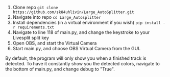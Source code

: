 1. Clone repo ```git clone https://github.com/sk84uhlivin/Large_AutoSplitter.git```
2. Navigate into repo ```cd Large_Autosplitter```
3. Install dependencies (in a virtual environment if you wish) ```pip install -r requirements.txt```
4. Navigate to line 118 of main.py, and change the keystroke to your Livesplit split key
4. Open OBS, and start the Virtual Camera
5. Start main.py, and choose OBS Virtual Camera from the GUI.

By default, the program will only show you when a finished track is detected. To have it
constantly show you the detected colors, navigate to the bottom of main.py, and change debug to "True".